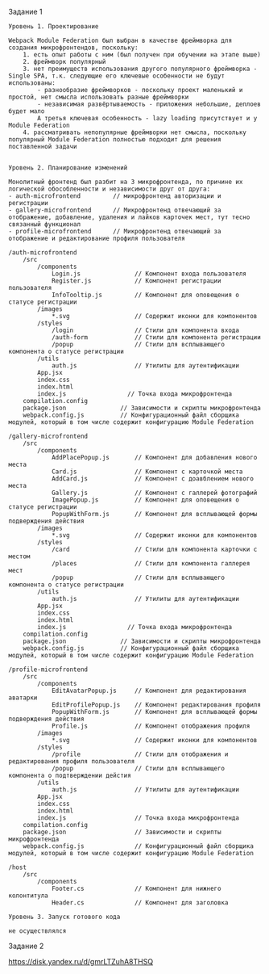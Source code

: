 Задание 1

    Уровень 1. Проектирование

    Webpack Module Federation был выбран в качестве фреймворка для создания микрофронтендов, поскольку:
        1. есть опыт работы с ним (был получен при обучении на этапе выше)
        2. фреймворк популярный
        3. нет преимуществ использования другого популярного фреймворка - Single SPA, т.к. следующие его ключевые особенности не будут использованы:
            - разнообразие фреймворков - поскольку проект маленький и простой, нет смысла использовать разные фреймворки
            - независимая развёртываемость - приложения небольшие, деплоев будет мало
            А третья ключевая особенность - lazy loading присутствует и у Module Federation  
        4. рассматривать непопулярные фреймворки нет смысла, поскольку популярный Module Federation полностью подходит для решения поставленной задачи


    Уровень 2. Планирование изменений

    Монолитный фронтенд был разбит на 3 микрофронтенда, по причине их логической обособленности и независимости друг от друга:
    - auth-microfrontend         // микрофронтенд авторизации и регистрации
    - gallery-microfrontend      // Микрофронтенд отвечающий за отображение, добавление, удаления и лайков карточек мест, тут тесно связанный функционал
    - profile-microfrontend      // Микрофронтенд отвечающий за отображение и редактирование профиля пользователя

    /auth-microfrontend
        /src
            /components
                Login.js               // Компонент входа пользователя
                Register.js            // Компонент регистрации пользователя
                InfoTooltip.js         // Компонент для оповещения о статусе регистрации
            /images                  
                *.svg                  // Содержит иконки для компонентов
            /styles
                /login                 // Стили для компонента входа
                /auth-form             // Стили для компонента регистрации
                /popup                 // Стили для всплывающего компонента о статусе регистрации
            /utils
                auth.js                // Утилиты для аутентификации
            App.jsx
            index.css
            index.html
            index.js                 // Точка входа микрофронтенда
        compilation.config
        package.json               // Зависимости и скрипты микрофронтенда
        webpack.config.js          // Конфигурационный файл сборщика модулей, который в том числе содержит конфигурацию Module Federation

    /gallery-microfrontend
        /src
            /components
                AddPlacePopup.js       // Компонент для добавления нового места
                Card.js                // Компонент с карточкой места
                AddCard.js             // Компонент с доавблением нового места
                Gallery.js             // Компонент с галлерей фотографий
                ImagePopup.js          // Компонент для оповещения о статусе регистрации
                PopupWithForm.js       // Компонент для всплывающей формы подверждения действия
            /images                  
                *.svg                  // Содержит иконки для компонентов
            /styles
                /card                  // Стили для компонента карточки с местом
                /places                // Стили для компонента галлерея мест
                /popup                 // Стили для всплывающего компонента о статусе регистрации
            /utils
                auth.js                // Утилиты для аутентификации
            App.jsx
            index.css
            index.html
            index.js                 // Точка входа микрофронтенда
        compilation.config
        package.json               // Зависимости и скрипты микрофронтенда
        webpack.config.js          // Конфигурационный файл сборщика модулей, который в том числе содержит конфигурацию Module Federation

    /profile-microfrontend
        /src
            /components
                EditAvatarPopup.js     // Компонент для редактирования аватарки
                EditProfilePopup.js    // Компонент редактирования профиля
                PopupWithForm.js       // Компонент для всплывающей формы подверждения действия
                Profile.js             // Компонент отображения профиля
            /images                  
                *.svg                  // Содержит иконки для компонентов
            /styles
                /profile               // Стили для отображения и редактирования профиля пользователя
                /popup                 // Стили для всплывающего компонента о подтверждении дейстия
            /utils
                auth.js                // Утилиты для аутентификации
            App.jsx
            index.css
            index.html
            index.js                   // Точка входа микрофронтенда
        compilation.config
        package.json                   // Зависимости и скрипты микрофронтенда
        webpack.config.js              // Конфигурационный файл сборщика модулей, который в том числе содержит конфигурацию Module Federation

    /host
        /src
            /components
                Footer.cs              // Компонент для нижнего колонтитула
                Header.cs              // Компонент для заголовка

    Уровень 3. Запуск готового кода

    не осуществлялся


Задание 2

https://disk.yandex.ru/d/gmrLTZuhA8THSQ